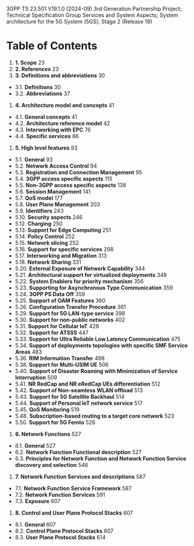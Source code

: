 
3GPP TS 23.501 V19.1.0 (2024-09)
3rd Generation Partnership Project;
Technical Specification Group Services and System Aspects;
System architecture for the 5G System (5GS);
Stage 2
(Release 19)


# Table of Contents

1. **1. Scope**                                                       23
1. **2. References**                                                  23
1. **3. Definitions and abbreviations**                               30
  - 3.1. **Definitions**                                               30
  - 3.2. **Abbreviations**                                             37
1. **4. Architecture model and concepts**                             41
  - 4.1. **General concepts**                                          41
  - 4.2. **Architecture reference model**                              42
  - 4.3. **Interworking with EPC**                                     76
  - 4.4. **Specific services**                                         86
1. **5. High level features**                                         93
  - 5.1. **General**                                                   93
  - 5.2. **Network Access Control**                                    94
  - 5.3. **Registration and Connection Management**                    95
  - 5.4. **3GPP access specific aspects**                              115
  - 5.5. **Non-3GPP access specific aspects**                          138
  - 5.6. **Session Management**                                        141
  - 5.7. **QoS model**                                                 177
  - 5.8. **User Plane Management**                                     203
  - 5.9. **Identifiers**                                               243
  - 5.10. **Security aspects**                                         246
  - 5.12. **Charging**                                                 250
  - 5.13. **Support for Edge Computing**                               251
  - 5.14. **Policy Control**                                           252
  - 5.15. **Network slicing**                                          252
  - 5.16. **Support for specific services**                            298
  - 5.17. **Interworking and Migration**                               313
  - 5.18. **Network Sharing**                                          331
  - 5.20. **External Exposure of Network Capability**                  344
  - 5.21. **Architectural support for virtualized deployments**        348
  - 5.22. **System Enablers for priority mechanism**                   356
  - 5.23. **Supporting for Asynchronous Type Communication**           359
  - 5.24. **3GPP PS Data Off**                                         359
  - 5.25. **Support of OAM Features**                                  360
  - 5.26. **Configuration Transfer Procedure**                         361
  - 5.29. **Support for 5G LAN-type service**                          398
  - 5.30. **Support for non-public networks**                          402
  - 5.31. **Support for Cellular IoT**                                 428
  - 5.32. **Support for ATSSS**                                        447
  - 5.33. **Support for Ultra Reliable Low Latency Communication**     475
  - 5.34. **Support of deployments topologies with specific SMF Service Areas** 483
  - 5.36. **RIM Information Transfer**                                 498
  - 5.38. **Support for Multi-USIM UE**                                506
  - 5.40. **Support of Disaster Roaming with Minimization of Service Interruption** 509
  - 5.41. **NR RedCap and NR eRedCap UEs differentiation**             512
  - 5.42. **Support of Non-seamless WLAN offload**                     513
  - 5.43. **Support for 5G Satellite Backhaul**                        514
  - 5.44. **Support of Personal IoT network service**                  517
  - 5.45. **QoS Monitoring**                                           519
  - 5.48. **Subscription-based routing to a target core network**      523
  - 5.50. **Support for 5G Femto**                                     526
1. **6. Network Functions**                                           527
  - 6.1. **General**                                                   527
  - 6.2. **Network Function Functional description**                   527
  - 6.3. **Principles for Network Function and Network Function Service discovery and selection** 546
1. **7. Network Function Services and descriptions**                  587
  - 7.1. **Network Function Service Framework**                        587
  - 7.2. **Network Function Services**                                 591
  - 7.3. **Exposure**                                                  607
1. **8. Control and User Plane Protocol Stacks**                      607
  - 8.1. **General**                                                   607
  - 8.2. **Control Plane Protocol Stacks**                             607
  - 8.3. **User Plane Protocol Stacks**                                614
